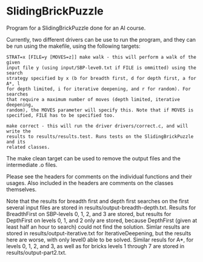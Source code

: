 # SlidingBrickPuzzle
Program for a SlidingBrickPuzzle done for an AI course.

Currently, two different drivers can be use to run the program, and they can be run using the
makefile, using the following targets:
	
	STRAT=x [FILE=y [MOVES=z]] make walk - this will perform a walk of the given
	input file y (using input/SBP-leve0.txt if FILE is ommitted) using the search
	strategy specified by x (b for breadth first, d for depth first, a for A*, l
	for depth limited, i for iterative deepening, and r for random). For searches
	that require a maximum number of moves (depth limited, iterative deepening,
	random), the MOVES parameter will specify this. Note that if MOVES is
	specified, FILE has to be specified too.
 	
	make correct - this will run the driver drivers/correct.c, and will write the
	results to results/results.test. Runs tests on the SlidingBrickPuzzle and its
	related classes.

The make clean target can be used to remove the output files and the intermediate .o files.

Please see the headers for comments on the individual functions and their usages. Also included in
the headers are comments on the classes themselves.

Note that the results for breadth first and depth first searches on the first several input files
are stored in results/output-breadth-depth.txt. Results for BreadthFirst on SBP-levels 0, 1, 2,
and 3 are stored, but results for DepthFirst on levels 0, 1, and 2 only are stored, because
DepthFirst (given at least half an hour to search) could not find the solution. Simlar results
are stored in results/output-iterative.txt for IterativeDeepening, but the results here are worse,
with only level0 able to be solved. Similar resuls for A*, for levels 0, 1, 2, and 3, as well as
for bricks levels 1 through 7 are stored in results/output-part2.txt.
